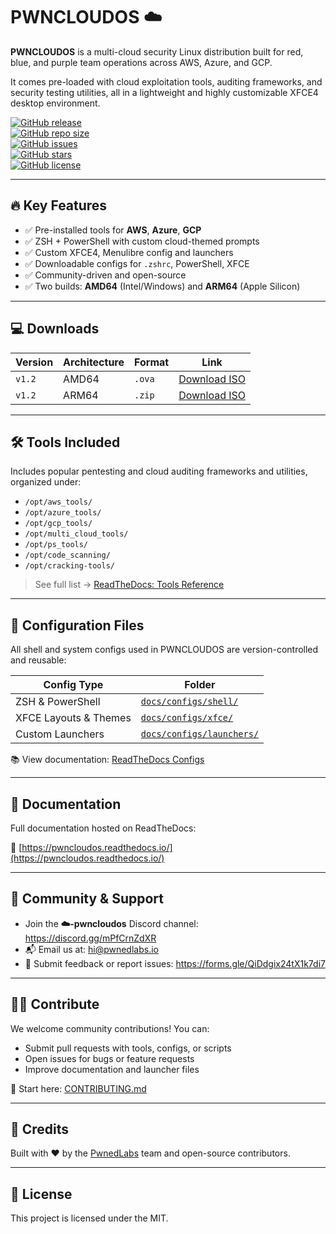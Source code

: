 # PWNCLOUDOS ☁️

**PWNCLOUDOS** is a multi-cloud security Linux distribution built for red, blue, and purple team operations across AWS, Azure, and GCP.

It comes pre-loaded with cloud exploitation tools, auditing frameworks, and security testing utilities, all in a lightweight and highly customizable XFCE4 desktop environment.

[![GitHub release](https://img.shields.io/github/v/release/pwnedlabs/pwncloudos)](https://github.com/pwnedlabs/pwncloudos/releases)  
[![GitHub repo size](https://img.shields.io/github/repo-size/pwnedlabs/pwncloudos)](https://github.com/pwnedlabs/pwncloudos)  
[![GitHub issues](https://img.shields.io/github/issues/pwnedlabs/pwncloudos)](https://github.com/pwnedlabs/pwncloudos/issues)  
[![GitHub stars](https://img.shields.io/github/stars/pwnedlabs/pwncloudos)](https://github.com/pwnedlabs/pwncloudos/stargazers)  
[![GitHub license](https://img.shields.io/github/license/pwnedlabs/pwncloudos)](https://github.com/pwnedlabs/pwncloudos/blob/main/LICENSE)

---

## 🔥 Key Features

- ✅ Pre-installed tools for **AWS**, **Azure**, **GCP**
- ✅ ZSH + PowerShell with custom cloud-themed prompts
- ✅ Custom XFCE4, Menulibre config and launchers
- ✅ Downloadable configs for `.zshrc`, PowerShell, XFCE
- ✅ Community-driven and open-source
- ✅ Two builds: **AMD64** (Intel/Windows) and **ARM64** (Apple Silicon)

---

## 💻 Downloads

| Version          | Architecture | Format | Link                                                                                     |
|------------------|--------------|--------|------------------------------------------------------------------------------------------|
| `v1.2`           | AMD64        | `.ova` | [Download ISO](https://download.pwncloudos.pwnedlabs.io/images/pwncloudos-amd64.ova)     |
| `v1.2`           | ARM64        | `.zip` | [Download ISO](https://download.pwncloudos.pwnedlabs.io/images/pwncloudos-arm64.zip)     |

---

## 🛠️ Tools Included

Includes popular pentesting and cloud auditing frameworks and utilities, organized under:

- `/opt/aws_tools/`
- `/opt/azure_tools/`
- `/opt/gcp_tools/`
- `/opt/multi_cloud_tools/`
- `/opt/ps_tools/`
- `/opt/code_scanning/`
- `/opt/cracking-tools/`

> See full list → [ReadTheDocs: Tools Reference](https://pwncloudos.readthedocs.io/en/latest/tools_reference.html)

---

## 📂 Configuration Files

All shell and system configs used in PWNCLOUDOS are version-controlled and reusable:

| Config Type        | Folder                                      |
|--------------------|---------------------------------------------|
| ZSH & PowerShell   | [`docs/configs/shell/`](docs/configs/shell/)  |
| XFCE Layouts & Themes | [`docs/configs/xfce/`](docs/configs/xfce/)    |
| Custom Launchers   | [`docs/configs/launchers/`](docs/configs/launchers/) |

📚 View documentation: [ReadTheDocs Configs](https://pwncloudos.readthedocs.io/en/latest/configs.html)

---

## 📖 Documentation

Full documentation hosted on ReadTheDocs:

📘 [https://pwncloudos.readthedocs.io/](https://pwncloudos.readthedocs.io/)

---

## 💬 Community & Support

- Join the **☁️-pwncloudos** Discord channel: https://discord.gg/mPfCrnZdXR  
- 📬 Email us at: hi@pwnedlabs.io  
- 📝 Submit feedback or report issues: https://forms.gle/QiDdgix24tX1k7di7

---

## 🙋‍♀️ Contribute

We welcome community contributions! You can:

- Submit pull requests with tools, configs, or scripts
- Open issues for bugs or feature requests
- Improve documentation and launcher files

🔧 Start here: [CONTRIBUTING.md](CONTRIBUTING.md)

---

## 🧠 Credits

Built with ❤️ by the [PwnedLabs](https://pwnedlabs.io) team and open-source contributors.

---

## 📝 License

This project is licensed under the MIT.
